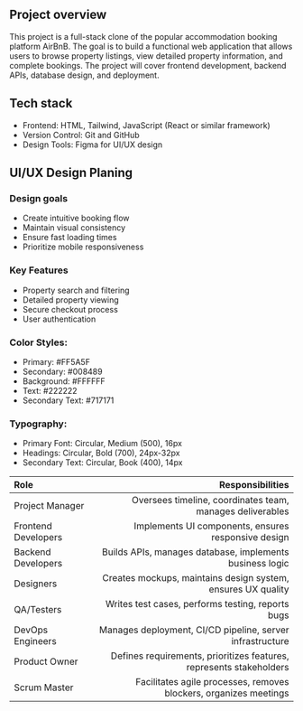 ## Project overview
This project is a full-stack clone of the popular accommodation booking platform AirBnB. The goal is to build a functional web application that allows users to browse property listings, view detailed property information, and complete bookings. The project will cover frontend development, backend APIs, database design, and deployment.
## Tech stack
 - Frontend: HTML, Tailwind, JavaScript (React or   similar framework)
 - Version Control: Git and GitHub
 - Design Tools: Figma for UI/UX design

## UI/UX Design Planing
### Design goals 
- Create intuitive booking flow
- Maintain visual consistency 
- Ensure fast loading times
- Prioritize mobile responsiveness
### Key Features
- Property search and filtering
- Detailed property viewing
- Secure checkout process 
- User authentication 
### Color Styles:
 - Primary: #FF5A5F
 - Secondary: #008489
 - Background: #FFFFFF
 - Text: #222222
 - Secondary Text: #717171
### Typography:
 - Primary Font: Circular, Medium (500), 16px
 - Headings: Circular, Bold (700), 24px-32px
 - Secondary Text: Circular, Book (400), 14px

| Role | Responsibilities |
|:-|-:|
| Project Manager| Oversees timeline, coordinates team, manages deliverables|
|Frontend Developers | Implements UI components, ensures responsive design|
|Backend Developers |Builds APIs, manages database, implements business logic |
|Designers | Creates mockups, maintains design system, ensures UX quality |
|QA/Testers | Writes test cases, performs testing, reports bugs |
|DevOps Engineers |Manages deployment, CI/CD pipeline, server infrastructure|
|Product Owner |Defines requirements, prioritizes features, represents stakeholders|
|Scrum Master |Facilitates agile processes, removes blockers, organizes meetings|















